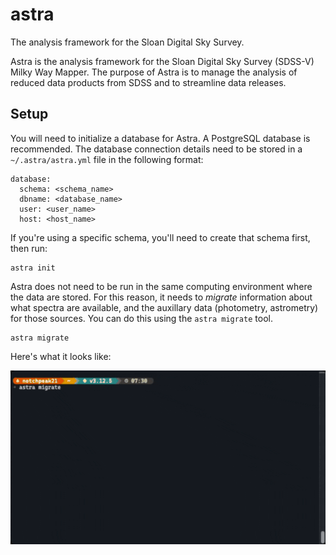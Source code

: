 astra
=====

The analysis framework for the Sloan Digital Sky Survey.

Astra is the analysis framework for the Sloan Digital Sky Survey (SDSS-V) Milky
Way Mapper. The purpose of Astra is to manage the analysis of reduced data
products from SDSS and to streamline data releases.


Setup
-----

You will need to initialize a database for Astra. A PostgreSQL database is recommended. The database connection details need to be stored in a `~/.astra/astra.yml` file in the following format:

```
database:
  schema: <schema_name>
  dbname: <database_name>
  user: <user_name>
  host: <host_name>
```

If you're using a specific schema, you'll need to create that schema first, then run:

```
astra init
``` 

Astra does not need to be run in the same computing environment where the data are stored. For this reason, it needs to _migrate_ information about what spectra are available, and the auxillary data (photometry, astrometry) for those sources. You can do this using the `astra migrate` tool.

```
astra migrate
```

Here's what it looks like:

![Migrations](./docs/astra-migrate-2024-11-14.gif)


